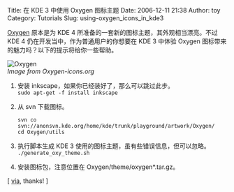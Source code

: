 Title: 在 KDE 3 中使用 Oxygen 图标主题
Date: 2006-12-11 21:38
Author: toy
Category: Tutorials
Slug: using-oxygen_icons_in_kde3

[Oxygen](http://www.oxygen-icons.org) 原本是为 KDE 4
所准备的一套新的图标主题，其外观相当漂亮。不过 KDE 4
仍在开发当中，作为普通用户的你想要在 KDE 3 中体验 Oxygen
图标带来的魅力吗？以下的提示将给你一些帮助。

![Oxygen](http://i.linuxtoy.org/i/2006/12/oxygen.png)  
*Image from Oxygen-icons.org*

1.  安装 inkscape，如果你已经装好了，那么可以跳过此步。  
    `sudo apt-get -f install inkscape`
2.  从 svn 下载图标。  

    `svn co svn://anonsvn.kde.org/home/kde/trunk/playground/artwork/Oxygen/`  
    `cd Oxygen/utils`
3.  执行脚本生成 KDE 3 使用的图标主题，虽有些错误信息，但可以忽略。  
    `./generate_oxy_theme.sh`
4.  安装图标包，注意位置在 Oxygen/theme/oxygen*.tar.gz。

[
[via](http://ubuntuos.com/2006/12/take-kde4-oxygen-icons-out-for-a-test-drive),
thanks! ]
